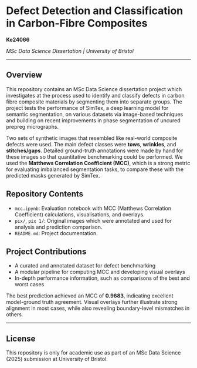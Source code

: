 # Defect Detection and Classification in Carbon-Fibre Composites
**Ke24066**

*MSc Data Science Dissertation | University of Bristol*

-------------

## Overview

This repository contains an MSc Data Science dissertation project which investigates at the process used to identify and classify defects in carbon fibre composite materials by segmenting them into separate groups.  The project tests the performance of SimTex, a deep learning model for semantic segmentation, on various datasets via image-based techniques and building on recent improvements in phase segmentation of uncured prepreg micrographs.

Two sets of synthetic images that resembled like real-world composite defects were used. The main defect classes were **tows**, **wrinkles**, and **stitches/gaps**.  Detailed ground-truth annotations were made by hand for these images so that quantitative benchmarking could be performed.  We used the **Matthews Correlation Coefficient (MCC)**, which is a strong metric for evaluating imbalanced segmentation tasks, to compare these with the predicted masks generated by SimTex.

## Repository Contents

- `mcc.ipynb`: Evaluation notebook with MCC (Matthews Correlation Coefficient) calculations, visualisations, and overlays.
- `pix/`, `pix 1/`: Original images which were annotated and used for analysis and prediction comparison.
- `README.md`: Project documentation.

## Project Contributions

- A curated and annotated dataset for defect benchmarking 
- A modular pipeline for computing MCC and developing visual overlays
- In-depth performance information, such as comparisons of the best and worst cases

The best prediction achieved an MCC of **0.9683**, indicating excellent model-ground truth agreement. Visual overlays further illustrate strong alignment in most cases, while also revealing boundary-level mismatches in others.

---------------

## License

This repository is only for academic use as part of an MSc Data Science (2025) submission at University of Bristol. 
